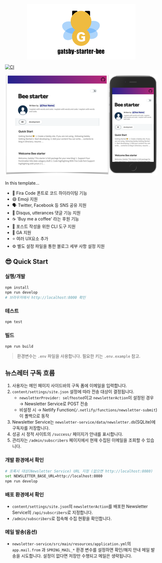 <div align="center">

  <img src="./assets/gatsby-starter-bee.png" width="360px" />

</div>

[![CI](https://github.com/LeeAndJang/L-J-gatsby-blog-starter/actions/workflows/ci.yml/badge.svg)](https://github.com/LeeAndJang/L-J-gatsby-blog-starter/actions/workflows/ci.yml)

![screenshot](./assets/screenshot.png)

In this template...

- 💄 Fira Code 폰트로 코드 하이라이팅 기능
- 😄 Emoji 지원
- 🗣 Twitter, Facebook 등 SNS 공유 지원
- 💬 Disqus, utterances 댓글 기능 지원
- ☕ 'Buy me a coffee' 라는 후원 기능
- 🧙 포스트 작성을 위한 CLI 도구 지원
- 🤖 GA 지원
- ⭐ 여러 UX요소 추가
- ⚙ 별도 설정 파일을 통한 블로그 세부 사항 설정 지원

## 😎 Quick Start

### 실행/개발

```sh
npm install
npm run develop
# 브라우저에서 http://localhost:8000 확인
```

### 테스트

```sh
npm test
```

### 빌드

```sh
npm run build
```

> 환경변수는 `.env` 파일을 사용합니다. 필요한 키는 `.env.example` 참고.

## 뉴스레터 구독 흐름

1. 사용자는 메인 페이지 사이드바의 구독 폼에 이메일을 입력합니다.
2. `content/settings/site.json` 설정에 따라 전송 대상이 결정됩니다.
   - `newsletterProvider: selfhosted`이고 `newsletterAction`이 설정된 경우 → Newsletter Service로 POST 전송
   - 비설정 시 → Netlify Function(`/.netlify/functions/newsletter-submit`)이 폴백으로 동작
3. Newsletter Service는 `newsletter-service/data/newsletter.db`(SQLite)에 구독자를 저장합니다.
4. 성공 시 정적 사이트의 `/success/` 페이지가 안내를 표시합니다.
5. 관리자는 `/admin/subscribers` 페이지에서 현재 수집된 이메일을 조회할 수 있습니다.

### 개발 환경에서 확인

```bash
# 프록시 대상(Newsletter Service) URL 지정 (없으면 http://localhost:8080)
set NEWSLETTER_BASE_URL=http://localhost:8080
npm run develop
```

### 배포 환경에서 확인

- `content/settings/site.json`의 `newsletterAction`를 배포한 Newsletter Service의 `/api/subscribers`로 지정합니다.
- `/admin/subscribers`로 접속해 수집 현황을 확인합니다.

### 메일 발송(옵션)

- `newsletter-service/src/main/resources/application.yml`의 `app.mail.from` 과 `SPRING_MAIL_*` 환경 변수를 설정하면 확인/해지 안내 메일 발송을 시도합니다. 설정이 없다면 저장만 수행되고 메일은 생략됩니다.
